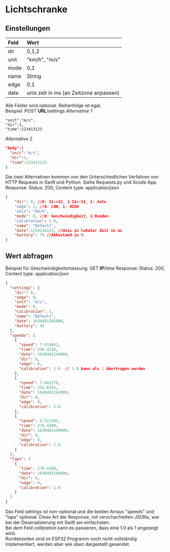 # Lichtschranke
## Einstellungen
|Feld|Wert|
|:-|:-|
|dir|0,1,2|
|unit|"km/h", "m/s"|
|mode|0,1|
|name|String|
|edge|0,1|
|date|unix zeit in ms (an Zeitzone anpassen)|
Alle Felder sind optional. Reihenfolge ist egal.  
Beispiel: POST **URL**/settings
*Alternative 1*
```
"unit":"m/s",
"dir":1,
"time":123413123
```
*Alternative 2*
```json
"body":{
  "unit":"m/s",
  "dir":1,
  "time":123413123
}
```
Die zwei Alternativen kommen von den Unterschiedlichen Verfahren von HTTP Requests in Swift und Python. Siehe Requests.py und Xcode App.
Response: Status: 200, Content type: application/json
```json
{
    "dir": 0, //0: S1->S2, 1:S1<-S2, 2: Auto
    "edge": 1, //0: LOW, 1: HIGH
    "unit": "km/h", 
    "mode": 0, //0: Geschwindigkeit, 1:Runden
    "calibration": 1.0,
    "name": "Default",
    "date":1234134123, //Unix in lokaler Zeit in ms
    "battery": 79 //Akkustand in %
}
```
## Wert abfragen
Beispiel für Geschwindigkeitsmessung: GET **IP**/time
Response: Status: 200, Content type: application/json
```json
{
  "settings": {
    "dir": 0,
    "edge": 0,
    "unit": "m/s",
    "mode": 0,
    "calibration": 1,
    "name": "Default",
    "date": 1630491265000,
    "battery": 45
  },
  "speeds": [
    {
      "speed": 7.019641,
      "time": 256.4234,
      "date": 1630491244000,
      "dir": 0,
      "edge": 0,
      "calibration": 1.0  // 1.0 kann als 1 übertragen werden
    },
    {
      "speed": 7.041276,
      "time": 255.6355,
      "date": 1630491242000,
      "dir": 0,
      "edge": 0,
      "calibration": 1.0
    },
    {
      "speed": 6.511385,
      "time": 276.4389,
      "date": 1630491240000,
      "dir": 0,
      "edge": 0,
      "calibration": 1.0
    }
  ],
  "laps": [
    {
      "time": 276.4389,
      "date": 1630491240000,
      "dir": 0,
      "edge": 0,
      "calibration": 1.0
    }
  ]
}
```
Das Feld settings ist non-optional und die beiden Arrays "speeds" und "laps" optional.
Diese Art der Response, mit verschachtelten JSONs, war bei der Deserialisierung mit Swift am einfachsten.  
Bei dem Feld *calibration* kann es passieren, dass eine 1.0 als 1 angezeigt wird.  
Rundenzeiten sind im ESP32 Programm noch nicht vollständig implementiert, werden aber wie oben dargestellt gesendet.